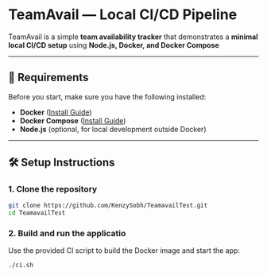 # TeamAvail — Local CI/CD Pipeline

TeamAvail is a simple **team availability tracker** that demonstrates a **minimal local CI/CD setup** using **Node.js, Docker, and Docker Compose**

---

## 🚀 Requirements

Before you start, make sure you have the following installed:

- **Docker** ([Install Guide](https://docs.docker.com/get-docker/))  
- **Docker Compose** ([Install Guide](https://docs.docker.com/compose/install/))  
- **Node.js** (optional, for local development outside Docker)  
---

## 🛠️ Setup Instructions

### 1. Clone the repository

```bash
git clone https://github.com/KenzySobh/TeamavailTest.git
cd TeamavailTest
```
### 2. Build and run the applicatio
Use the provided CI script to build the Docker image and start the app:
```bash
./ci.sh
```